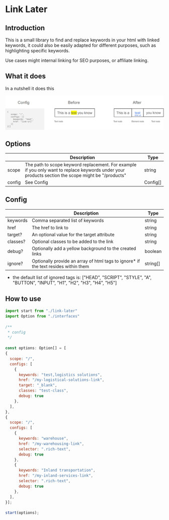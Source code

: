 <!-- <img src="./public/4906292.png" alt="drawing" width="200"/> -->

# Link Later

## Introduction

This is a small library to find and replace keywords in your html with linked keywords, it could also be easily adapted for different purposes, such as highlighting specific keywords.

Use cases might internal linking for SEO purposes, or affiliate linking.

## What it does

In a nutshell it does this

![What it does](/public/what.jpg)


## Options

|             | Description | Type    | 
| ----------- | ----------- | ------- | 
| scope       | The path to scope keyword replacement.  For example if you only want to replace keywords under your products section the scope might be "/products"  | string |
| config | See Config | Config[] |


## Config
|             | Description | Type    | 
| ----------- | ----------- | ------- | 
| keywords    | Comma separated list of keywords  | string |
| href | The href to link to |  string |
| target? | An optional value for the target attribute | string |
| classes? | Optional classes to be added to the link | string |
| debug? | Optionally add a yellow background to the created links | boolean |
| ignore? | Optionally provide an array of html tags to ignore* if the text resides within them | string[] |

* the default list of ignored tags is:
["HEAD", "SCRIPT", "STYLE", "A", "BUTTON", "INPUT", "H1", "H2", "H3", "H4", "H5"]


## How to use

```javascript
import start from "./link-later"
import Option from "./interfaces"

/**
 * config
 */

const options: Option[] = [
{
  scope: "/",
  configs: [
    {
      keywords: "test,logistics solutions",
      href: "/my-logistical-solutions-link",
      target: "_blank",
      classes: "test-class",
      debug: true
    },
  ],
},
{
  scope: "/",
  configs: [
    {
      keywords: "warehouse",
      href: "/my-warehousing-link",
      selector: ".rich-text",
      debug: true
    },
    {
      keywords: "Inland transportation",
      href: "/my-inland-services-link",
      selector: ".rich-text",
      debug: true
    },
  ],
}];

start(options);
```